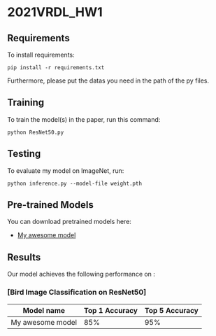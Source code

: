 # 2021VRDL_HW1


## Requirements

To install requirements:

```setup
pip install -r requirements.txt
```

Furthermore, please put the datas you need in the path of the py files.

## Training

To train the model(s) in the paper, run this command:

```train
python ResNet50.py 
```

## Testing

To evaluate my model on ImageNet, run:

```eval
python inference.py --model-file weight.pth 
```

## Pre-trained Models

You can download pretrained models here:

- [My awesome model](https://drive.google.com/weight.pth) 


## Results

Our model achieves the following performance on :

### [Bird Image Classification on ResNet50]

| Model name         | Top 1 Accuracy  | Top 5 Accuracy |
| ------------------ |---------------- | -------------- |
| My awesome model   |     85%         |      95%       |



